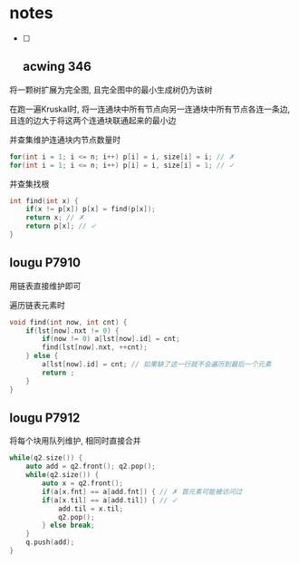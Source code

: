 # notes

- [ ] ## acwing 346


将一颗树扩展为完全图, 且完全图中的最小生成树仍为该树

在跑一遍Kruskal时, 将一连通块中所有节点向另一连通块中所有节点各连一条边, 且连的边大于将这两个连通块联通起来的最小边

并查集维护连通块内节点数量时

``` cpp
for(int i = 1; i <= n; i++) p[i] = i, size[i] = i; // ✗
for(int i = 1; i <= n; i++) p[i] = i, size[i] = 1; // ✓
```

并查集找根

``` cpp
int find(int x) {
    if(x != p[x]) p[x] = find(p[x]);
    return x; // ✗
    return p[x]; // ✓
}
```

## lougu P7910
用链表直接维护即可

遍历链表元素时

``` cpp
void find(int now, int cnt) {
	if(lst[now].nxt != 0) {
		if(now != 0) a[lst[now].id] = cnt;
		find(lst[now].nxt, ++cnt);
	} else {
		a[lst[now].id] = cnt; // 如果缺了这一行就不会遍历到最后一个元素
		return ;
	}
}
```

##  lougu P7912

将每个块用队列维护, 相同时直接合并

``` cpp
while(q2.size()) {
    auto add = q2.front(); q2.pop();
    while(q2.size()) {
        auto x = q2.front(); 
        if(a[x.fnt] == a[add.fnt]) { // ✗ 首元素可能被访问过
        if(a[x.til] == a[add.til]) { // ✓ 
            add.til = x.til;
            q2.pop();
        } else break;
    }
    q.push(add);
}
```



